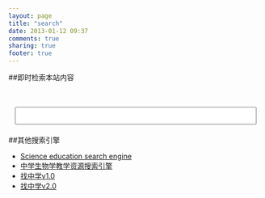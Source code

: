 ```yaml
---
layout: page
title: "search"
date: 2013-01-12 09:37
comments: true
sharing: true
footer: true
---
```

##即时检索本站内容  
<div id="searchbox" style="width:95%;display:block;margin:0 auto;">
    <input type="text" name="field" id="field" style="width:100%;height:35px;margin-top:35px;font-size:30px;" onkeyup="sendQuery();" />
</div>
<div id="main-content">
    <div id="cse_g" style="margin:20px;"></div>
</div>

##其他搜索引擎
*  [Science education search engine](http://zhangchunlei.com/blog/2013/08/25/science-education-search-engine/)
*  [中学生物学教学资源搜索引擎](http://zhangchunlei.com/blog/2013/08/25/teaching-resources-search-engine/)  
*  [找中学v1.0](http://zhangchunlei.com/blog/2013/08/25/key-middle-school-search-engine/)  
*  [找中学v2.0](http://zhangchunlei.com/blog/2013/08/25/middle-school-search-engine-2-dot-0/)  
